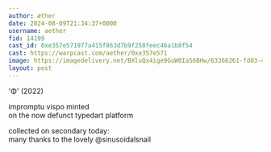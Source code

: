 ```yaml
---
author: æther
date: 2024-08-09T21:34:37+0000
username: aether
fid: 14199
cast_id: 0xe357e571977a415f863d7b9f258feec46a1b8f54
cast: https://warpcast.com/aether/0xe357e571
image: https://imagedelivery.net/BXluQx4ige9GuW0Ia56BHw/63366261-fd03-4695-1664-be25b3d03000/original
layout: post
---
```

'Φ' (2022)   
  
impromptu vispo minted   
on the now defunct typedart platform   
  
collected on secondary today:  
many thanks to the lovely @sinusoidalsnail  

<img src='https://imagedelivery.net/BXluQx4ige9GuW0Ia56BHw/63366261-fd03-4695-1664-be25b3d03000/original' alt='' referrerpolicy='no-referrer'/>